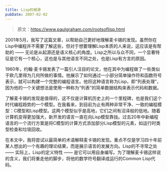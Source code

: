 ```yaml
---
title: Lisp的根源
pubDate: 2007-02-02
---
```


> 原文：https://www.paulgraham.com/rootsoflisp.html 

            
2001年5月，我写了这篇文章，以帮助自己更好地理解麦卡锡的发现。虽然你在Lisp中编程并不需要了解这些，但对于想要理解Lisp本质的人来说，这应该是有帮助的 —— 无论是从起源还是语义核心的角度。Lisp之所以与众不同，一个显著特征是它有一个核心，这也是与其他语言不同之处，也是Lisp有方言的原因。

1960年，约翰·麦卡锡发表了一篇引人注目的论文，他在其中为编程做了一些类似于欧几里得为几何所做的事情。他展示了如何通过一小部分简单操作符和函数符号表示，就可以构建一个完整的编程语言。他将这种语言称为Lisp，即“列表处理”，因为他的一个关键想法是使用一种称为“列表”的简单数据结构来表示代码和数据。

了解麦卡锡的发现是值得的，这不仅是计算机历史上的一个里程碑，也是我们这个时代编程趋势的一个模型。在我看来，到目前为止有两种非常干净、一致的编程模型：C模型和Lisp模型。这两个模型似乎是高地，它们之间有沼泽般的低地。随着计算机变得更加强大，新开发的语言一直在向Lisp模型靠拢。过去20年中新编程语言的一个流行方案是将C模型的计算方式添加部分Lisp模型的元素，如运行时类型检查和垃圾回收。

在本文中，我将尝试以最简单的术语解释麦卡锡的发现。重点不仅是学习四十年前某人想出的一个有趣的理论结果，而是展示语言的发展方向。Lisp的不寻常之处 —— 实际上，Lisp的定义特性 —— 是它可以用自身编写。为了理解麦卡锡这样说的含义，我们将重走他的脚步，将他的数学符号翻译成运行的Common Lisp代码。
